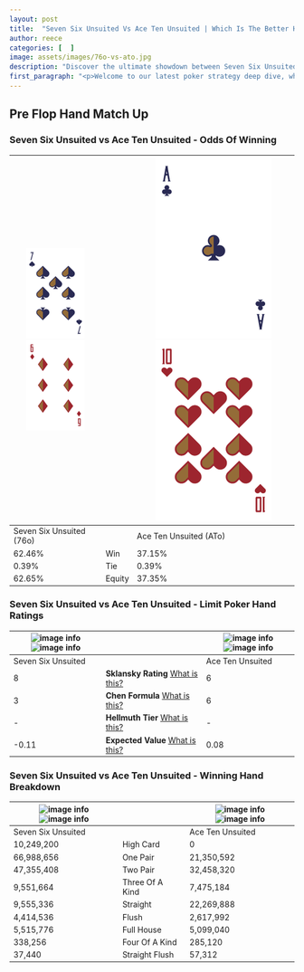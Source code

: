 ```yaml
---
layout: post
title:  "Seven Six Unsuited Vs Ace Ten Unsuited | Which Is The Better Hand In Poker? A Complete Guide"
author: reece
categories: [  ]
image: assets/images/76o-vs-ato.jpg
description: "Discover the ultimate showdown between Seven Six Unsuited and Ace Ten Unsuited in poker! Uncover the odds, strategies, and scenarios where one hand triumphs over the other. Get ready to up your poker game with this thrilling analysis."
first_paragraph: "<p>Welcome to our latest poker strategy deep dive, where we're pitting two distinct hands against each other in a high-stakes showdown: Seven Six Unsuited vs Ace Ten Unsuited.</p><p>In the dynamic world of poker, every decision counts, and knowing which hand holds the upper hand is key to your success at the table.</p><p>In this article, we'll dissect these two hands, explore the scenarios where one dominates the other, and equip you with the knowledge to make strategic choices that can tip the odds in your favor.</p><p>Get ready to unravel the intriguing dynamics of these poker hands and elevate your game to new heights.</p>"
---
```




[comment]: # (sp0)

## Pre Flop Hand Match Up

<div class="table hand-ratings" markdown="1"> 



### Seven Six Unsuited vs Ace Ten Unsuited - Odds Of Winning


    
| ![image info](assets/images/hand1/7.png) ![image info](assets/images/hand1/6o.png) |  | ![image info](assets/images/hand2/a.png) ![image info](assets/images/hand2/to.png) |
| -------- | -------- | -------- |
| Seven Six Unsuited (76o) |  | Ace Ten Unsuited (ATo) |
| 62.46% | Win | 37.15% |
| 0.39% | Tie | 0.39% |
| 62.65% | Equity | 37.35% |




[comment]: # (sp1)



### Seven Six Unsuited vs Ace Ten Unsuited - Limit Poker Hand Ratings


    
| ![image info](https://www.riverpairs.com/assets/images/hand1/7.png) ![image info](https://www.riverpairs.com/assets/images/hand1/6o.png) |  | ![image info](https://www.riverpairs.com/assets/images/hand2/a.png) ![image info](https://www.riverpairs.com/assets/images/hand2/to.png) |
| -------- | -------- | -------- |
| Seven Six Unsuited |  | Ace Ten Unsuited |
| 8 | **Sklansky Rating** [What is this?](/sklansky-rating-explained) | 6 |
| 3 | **Chen Formula** [What is this?](/chen-formula-explained) | 6 |
| - | **Hellmuth Tier** [What is this?](/Hellmuth-tier-explained) | - |
| -0.11 | **Expected Value** [What is this?](/expected-value-explained) | 0.08 |




[comment]: # (sp2)



### Seven Six Unsuited vs Ace Ten Unsuited - Winning Hand Breakdown


    
| ![image info](https://www.riverpairs.com/assets/images/hand1/7.png) ![image info](https://www.riverpairs.com/assets/images/hand1/6o.png) |  | ![image info](https://www.riverpairs.com/assets/images/hand2/a.png) ![image info](https://www.riverpairs.com/assets/images/hand2/to.png) |
| -------- | -------- | -------- |
| Seven Six Unsuited |  | Ace Ten Unsuited |
| 10,249,200 | High Card | 0 |
| 66,988,656 | One Pair | 21,350,592 |
| 47,355,408 | Two Pair | 32,458,320 |
| 9,551,664 | Three Of A Kind | 7,475,184 |
| 9,555,336 | Straight | 22,269,888 |
| 4,414,536 | Flush | 2,617,992 |
| 5,515,776 | Full House | 5,099,040 |
| 338,256 | Four Of A Kind | 285,120 |
| 37,440 | Straight Flush | 57,312 |




[comment]: # (sp3)



</div>

[comment]: # (sp4)



[comment]: # (sp5)

